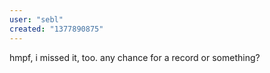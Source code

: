 ```yaml
---
user: "sebl"
created: "1377890875"
---
```


hmpf, i missed it, too. any chance for a record or something?

